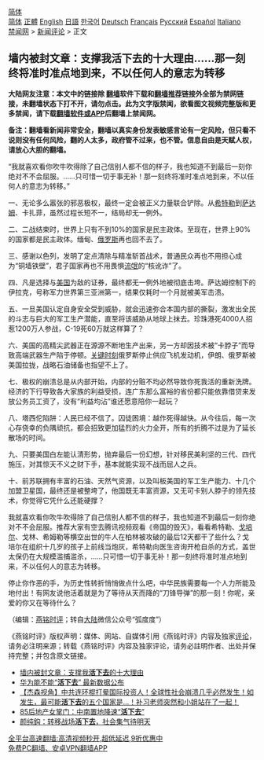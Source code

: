  <!-- 面包屑导航 --> <div class="breadcrumb"><!-- GTranslate: https://gtranslate.io/ -->  <div class="switcher notranslate">  <div class="selected">  <a href="#" onclick="return false;"> 简体</a>  </div>  <div class="option">  <a href="https://www.bannedbook.org" onclick="doGTranslate('zh-CN|zh-CN');jQuery('div.switcher div.selected a').html(jQuery(this).html());return false;" title="简体中文" class="nturl selected"> 简体</a>  <a href="https://www.bannedbook.org/zh-tw/" onclick="doGTranslate('zh-CN|zh-TW');jQuery('div.switcher div.selected a').html(jQuery(this).html());return false;" title="繁體中文" class="nturl"> 正體</a>  <a href="https://www.bannedbook.org/en/" onclick="doGTranslate('zh-CN|en');jQuery('div.switcher div.selected a').html(jQuery(this).html());return false;" title="English" class="nturl"> English</a>  <a href="https://www.bannedbook.org/ja/" onclick="doGTranslate('zh-CN|ja');jQuery('div.switcher div.selected a').html(jQuery(this).html());return false;" title="日本語" class="nturl"> 日語</a>  <a href="https://www.bannedbook.org/ko/" onclick="doGTranslate('zh-CN|ko');jQuery('div.switcher div.selected a').html(jQuery(this).html());return false;" title="한국어" class="nturl"> 한국어</a>  <a href="https://www.bannedbook.org/de/" onclick="doGTranslate('zh-CN|de');jQuery('div.switcher div.selected a').html(jQuery(this).html());return false;" title="Deutsch" class="nturl"> Deutsch</a>  <a href="https://www.bannedbook.org/fr/" onclick="doGTranslate('zh-CN|fr');jQuery('div.switcher div.selected a').html(jQuery(this).html());return false;" title="Français" class="nturl"> Français</a>  <a href="https://www.bannedbook.org/ru/" onclick="doGTranslate('zh-CN|ru');jQuery('div.switcher div.selected a').html(jQuery(this).html());return false;" title="Русский" class="nturl"> Русский</a>  <a href="https://www.bannedbook.org/es/" onclick="doGTranslate('zh-CN|es');jQuery('div.switcher div.selected a').html(jQuery(this).html());return false;" title="Español" class="nturl"> Español</a>  <a href="https://www.bannedbook.org/it/" onclick="doGTranslate('zh-CN|it');jQuery('div.switcher div.selected a').html(jQuery(this).html());return false;" title="Italiano" class="nturl"> Italiano</a>  </div>  </div>      <div class='breadcrumb-sub'><!-- Breadcrumb NavXT 6.3.0 --> <a href="https://www.bannedbook.org/" class="home">禁闻网</a> &gt; <a href="https://www.bannedbook.org/bnews/comments/" class="category">新闻评论</a> &gt; 正文</div></div><h2>墙内被封文章：支撑我活下去的十大理由……那一刻终将准时准点地到来，不以任何人的意志为转移</h2> <p class="notice"><b>大陆网友注意：本文中的链接除 <a href="https://github.com/bannedbook/fanqiang" >翻墙</a>软件下载和<a href="https://github.com/killgcd/justmysocks/blob/master/README.md">翻墙推荐</a>链接外全部为禁网链接，未翻墙状态下打不开，请勿点击。此为文字版禁闻，欲看图文视频完整版和更多禁闻，请下载<a href="https://github.com/bannedbook/fanqiang">翻墙软件或APP</a>后翻墙上禁闻网。</p><p>备注：翻墙看新闻非常安全，翻墙以真实身份发表敏感言论有一定风险，但只看不说则没有任何风险，翻的人太多，政府管不过来，也不管。信息自由是天赋人权，请放心大胆的翻墙。</b></p>  <div class="entry">  <p></p> <p>&#8220;我就喜欢看你吹牛吹得除了自己信别人都不信的样子&#65292;我也知道不到最后一刻你绝对不不会屈服&#12290;&#8230;&#8230;只可惜一切于事无补&#65281;那一刻终将准时准点地到来&#65292;不以任何人的意志为转移&#12290;&#8221;</p> <p>   一&#12289;无论多么嚣张的邪恶极权&#65292;最终一定会被正义力量联合铲除&#12290;从<a href="https://www.bannedbook.org/bnews/tag/%e5%b8%8c%e7%89%b9%e5%8b%92/" class="st_tag internal_tag" rel="tag" title="标签 希特勒 下的日志">希特勒</a>到<a href="https://www.bannedbook.org/bnews/tag/%E8%90%A8%E8%BE%BE%E5%A7%86/" class="st_tag internal_tag" rel="tag" title="标签 萨达姆 下的日志">萨达姆</a>&#12289;卡扎菲&#65292;虽然过程长短不一&#65292;结局却无一例外&#12290;</p> <p>二&#12289;二战结束时&#65292;世界上只有不到10%的国家是民主政体&#12290;至现在&#65292;世界上90%的国家都是民主政体&#12290;缅甸&#12289;<a href="https://www.bannedbook.org/bnews/tag/%e4%bf%84%e7%bd%97%e6%96%af/" class="st_tag internal_tag" rel="tag" title="标签 俄罗斯 下的日志">俄罗斯</a>再也回不去了&#12290;</p>  <p>三&#12289;感谢以色列&#65292;发明了定点清除与精准斩首战术&#65292;普通民众再也不用担心成为&#8220;铜墙铁壁&#8221;&#65292;君子国家再也不用畏惧<span class='wp_keywordlink'><a href="https://www.bannedbook.org/forum11/topic282.html" title="禁片：评中国共产党的流氓本性" target="_blank">流氓</a></span>的&#8220;核讹诈&#8221;了&#12290;</p> <p>四&#12289;凡是选择与<a href="https://www.bannedbook.org/bnews/tag/%e7%be%8e%e5%9b%bd/" class="st_tag internal_tag" rel="tag" title="标签 美国 下的日志">美国</a>为敌的证券&#65292;最终都无一例外地被彻底击垮&#12290;萨达姆控制下的伊拉克&#65292;号称军力世界第三亚洲第一&#65292;结果仅耗时一个月就被美军击溃&#12290;</p> <p>五&#12289;一旦美国认定自身安全受到威胁&#65292;就会迅速弥合本国内部的撕裂&#65292;激发出全民的斗志与巨大的军工生产潜能&#65292;直至将该威胁从地球上抹去&#12290;珍珠港死4000人招惹1200万人参战&#65292;C-19死60万就这样算了&#65311;</p> <p>   六&#12289;美国的高精尖武器正在源源不断地生产出来&#65292;另一方却因技术被&#8220;卡脖子&#8221;而导致高端武器生产陷于停顿&#12290;<span class='wp_keywordlink'><a href="https://www.bannedbook.org/forum2/topic151.html" title="关键时刻：李鹏日记" target="_blank">关键时刻</a></span>俄罗斯停止供应飞机发动机&#65292;伊朗&#12289;俄罗斯被美国拉拢&#65292;战略石油储备也指望不上了&#12290;</p>  <p>七&#12289;极权的崩溃总是从内部开始&#65292;内部的分赃不均必然导致你死我活的重新洗牌&#12290;经济的下行导致各大家族的利益受损&#65292;连广东那么富裕的省份都只能依靠借贷来发放公务员工资了&#65292;没有&#8220;利益均沾&#8221;谁还愿意陪你一起玩&#65311;</p> <p>八&#12289;塔西佗陷阱&#65306;人民已经不信了&#12290;囚徒困境&#65306;越作死得越快&#12290;从今往后&#65292;每一次心存侥幸的负隅顽抗&#65292;都会招致更加猛烈的火力全开&#65292;所有的折腾不过是为了延长散场的时间&#12290;</p> <p>九&#12289;只要美国白左能认清形势&#65292;抛弃最后一份幻想&#65292;针对移民美利坚的三代&#12289;四代施压&#65292;对其惊天不义之财下手&#65292;基本就能实现不战而屈人之兵&#12290;</p> <p>十&#12289;前苏联拥有丰富的石油&#12289;天然气资源&#65292;以及叫板美国的军工生产能力&#12289;十几个加盟卫星国&#65292;最终还是被整垮了&#65292;他国既无丰富资源&#65292;又无可卡别人脖子的领先技术&#65292;你觉得它凭什么还能硬撑&#65311;</p>  <p>   我就喜欢看你吹牛吹得除了自己信别人都不信的样子&#65292;我也知道不到最后一刻你绝对不不会屈服&#12290;推荐大家有空去腾讯视频观看&#12298;帝国的毁灭&#12299;&#65292;看看希特勒&#12289;<a href="https://www.bannedbook.org/bnews/tag/%e6%88%88%e5%9f%b9%e5%b0%94/" class="st_tag internal_tag" rel="tag" title="标签 戈培尔 下的日志">戈培尔</a>&#12289;戈林&#12289;希姆勒等横空出世的牛人在柏林被攻破的最后12天都干了些什么&#65311;戈培尔在组织十几岁的孩子上前线当炮灰&#65292;希特勒向医生咨询开枪自杀的方式&#65292;盖世太保仍在大规模滥捕滥杀&#65292;&#8230;&#8230;只可惜一切于事无补&#65281;那一刻终将准时准点地到来&#65292;不以任何人的意志为转移&#12290;</p> <p>停止你作恶的手&#65292;为历史性转折悄悄做点什么吧&#65292;中华民族需要每一个人力所能及地付出&#65281;有网友说他活着就是为了等待从天而降的&#8220;刀锋导弹&#8221;的那一刻&#65281;你呢&#65292;亲爱的你又在等待什么&#65311;</p> <p>&#65288;编辑&#65306;<a href="https://www.bannedbook.org/bnews/tag/%e7%87%95%e9%93%ad%e6%97%b6%e8%af%84/" class="st_tag internal_tag" rel="tag" title="标签 燕铭时评 下的日志">燕铭时评</a>&#65307;转自<span class='wp_keywordlink_affiliate'><a href="https://www.bannedbook.org/" title="大陆" target="_blank">大陆</a></span>微信公众号&#8220;弧度度&#8221;&#65289;</p> <p>&#12298;燕铭时评&#12299;版权声明&#65306;媒体&#12289;网站&#12289;自媒体引用&#12298;燕铭时评&#12299;内容及独家<span class='wp_keywordlink_affiliate'><a href="https://www.bannedbook.org/bnews/comments/" title="新闻评论" target="_blank">评论</a></span>&#65292;请务必注明来源&#65307;转载&#12298;燕铭时评&#12299;内容及独家评论&#65292;请务必註明作者&#12289;出处并保持完整&#65307;并包含原文链接&#12290;</p>  <ul class='op-related-articles' title='相关阅读'> <li><a href='https://www.bannedbook.org/bnews/cnnews/20210828/1614648.html' target='_blank'>墙内被封文章：支撑我<b>活下去</b>的十大理由</a></li> <li><a href='https://www.bannedbook.org/bnews/finance/20210807/1601795.html' target='_blank'>华为能不能“<b>活下去</b>” 最新数据公布</a></li> <li><a href='https://www.bannedbook.org/bnews/comments/20210801/1598136.html' target='_blank'>【杰森视角】中共连环棍打晕国际投资人！全球性社会崩溃几乎必然发生！如发生，最可能<b>活下去</b>的五个国家是...！补习老师突然和小姐站在了一起！</a></li> <li><a href='https://www.bannedbook.org/bnews/finance/20210729/1596272.html' target='_blank'>85后地产女掌门：中南置地降速“<b>活下去</b>”</a></li> <li><a href='https://www.bannedbook.org/bnews/baitai/20210621/1571229.html' target='_blank'>颜纯鈎﻿：转移战场<b>活下去</b>，社会集气待明天</a></li> </ul> <p class="texttj"> <a href="https://github.com/bannedbook/fanqiang/wiki/V2ray%E6%9C%BA%E5%9C%BA" target="_blank">全平台高速翻墙:高清视频秒开,超低延迟,9折优惠中</a><br/> <a href="https://github.com/bannedbook/fanqiang/wiki/%E7%A6%81%E9%97%BB%E7%BD%91%E5%AE%89%E5%8D%93%E7%BF%BB%E5%A2%99%E6%96%B0%E9%97%BBAPP" target="_blank">免费PC翻墙、安卓VPN翻墙APP</a></p><p> </p><a name='sharetosocial'></a>  <div style="margin-bottom:5px;padding-bottom:5px;clear:both"> <div id="archive-pix-1" class="banner-ads"> <!-- AuctionX Display platform tag START --> <div id="26318x728x90x621x_ADSLOT2" clicktrack="%%CLICK_URL_ESC%%"></div> <!-- AuctionX Display platform tag END --> </div> <div id="archive-pix-2" class="banner-ads"> <!-- AuctionX Display platform tag START --> <div id="26315x300x250x621x_ADSLOT2" clicktrack="%%CLICK_URL_ESC%%"></div> <!-- AuctionX Display platform tag END --> </div> </div>  <div id="archive-pix-1" class="banner-ads"> <!-- AuctionX Display platform tag START --> <div id="26318x728x90x621x_ADSLOT3" clicktrack="%%CLICK_URL_ESC%%"></div> <!-- AuctionX Display platform tag END --> </div> </div><!--END ENTRY--> 